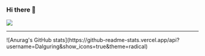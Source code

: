 ### Hi there 👋

<!--
**Dalguring/Dalguring** is a ✨ _special_ ✨ repository because its `README.md` (this file) appears on your GitHub profile.

Here are some ideas to get you started:

- 🔭 I’m currently working on ...
- 🌱 I’m currently learning ...
- 👯 I’m looking to collaborate on ...
- 🤔 I’m looking for help with ...
- 💬 Ask me about ...
- 📫 How to reach me: ...
- 😄 Pronouns: ...
- ⚡ Fun fact: ...
-->
<a href="www.notion.so/daljee" target="_blank"><img src="https://img.shields.io/badge/Notion-FAF4C0?style=flat&logo=Notion&logoColor=000000"/></a><br>
<hr>
![Anurag's GitHub stats](https://github-readme-stats.vercel.app/api?username=Dalguring&show_icons=true&theme=radical)
